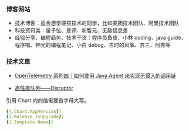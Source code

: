 ### 博客网站

- 技术博客：适合想学硬核技术的同学，比如美团技术团队、阿里技术团队
- 科技资讯类：量子位、差评、新智元、无敌信息差
- 经验分享、编程趋势、技术干货：程序员鱼皮、小林 coding、java guide、程序喵、神光的编程笔记、小白 debug、古时的风筝、苏三、阿秀等

### 技术文章

- [OpenTelemetry 系列四｜如何使用 Java Agent 来实现无侵入的调用链](https://xie.infoq.cn/article/a3814f9326781409a05edc23d)

- [高性能队列——Disruptor](https://tech.meituan.com/2016/11/18/disruptor.html)



引用 Chart 内的值需要首字母大写。

```yaml
{{.Chart.AppVersion}}
{{.Release.IsUpgrade}}
{{.Template.Name}}
```

